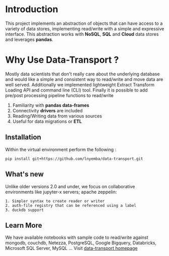 # Introduction

This project implements an abstraction of objects that can have access to a variety of data stores, implementing read/write with a simple and expressive interface. This abstraction works with **NoSQL**, **SQL** and **Cloud** data stores and leverages **pandas**.

# Why Use Data-Transport ?

Mostly data scientists that don't really care about the underlying database and would like a simple and consistent way to read/write and move data are well served. Additionally we implemented lightweight Extract Transform Loading API and command line (CLI) tool. Finally it is possible to add pre/post processing pipeline functions to read/write

1. Familiarity with **pandas data-frames**
2. Connectivity **drivers** are included
3. Reading/Writing data from various sources
4. Useful for data migrations or **ETL**


## Installation

Within the virtual environment perform the following :

    pip install git+https://github.com/lnyemba/data-transport.git


## What's new

Unlike older versions 2.0 and under, we focus on collaborative environments like jupyter-x servers; apache zeppelin:

    1. Simpler syntax to create reader or writer
    2. auth-file registry that can be referenced using a label
    3. duckdb support


## Learn More

We have available notebooks with sample code to read/write against mongodb, couchdb, Netezza, PostgreSQL, Google Bigquery, Databricks, Microsoft SQL Server, MySQL ... Visit [data-transport homepage](https://healthcareio.the-phi.com/data-transport)
